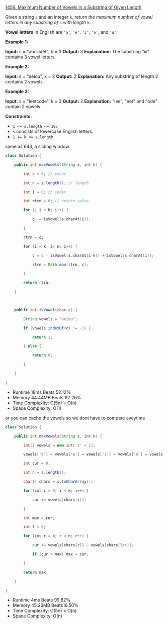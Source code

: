 [1456. Maximum Number of Vowels in a Substring of Given Length](https://leetcode.com/problems/maximum-number-of-vowels-in-a-substring-of-given-length/)

Given a string `s` and an integer `k`, return _the maximum number of vowel letters in any substring of_ `s` _with length_ `k`.

**Vowel letters** in English are `'a'`, `'e'`, `'i'`, `'o'`, and `'u'`.

**Example 1:**

**Input:** s = "abciiidef", k = 3
**Output:** 3
**Explanation:** The substring "iii" contains 3 vowel letters.

**Example 2:**

**Input:** s = "aeiou", k = 2
**Output:** 2
**Explanation:** Any substring of length 2 contains 2 vowels.

**Example 3:**

**Input:** s = "leetcode", k = 3
**Output:** 2
**Explanation:** "lee", "eet" and "ode" contain 2 vowels.

**Constraints:**

- `1 <= s.length <= 105`
- `s` consists of lowercase English letters.
- `1 <= k <= s.length`

same as 643, a sliding window

```java
class Solution {

    public int maxVowels(String s, int k) {

        int c = 0; // count

        int n = s.length(); // length

        int i = 0; // index

        int rtrn = 0; // return value

        for (; i < k; i++) {

            c += isVowel(s.charAt(i));

        }

        rtrn = c;

        for (i = k; i< n; i++) {

            c = c - isVowel(s.charAt(i-k)) + isVowel(s.charAt(i));

            rtrn = Math.max(rtrn, c);

        }

        return rtrn;

    }

  

    public int isVowel(char c) {

        String vowels = "aeiou";

        if (vowels.indexOf(c) != -1) {

            return 1;

        } else {

            return 0;

        }

    }

}
```

- Runtime 18ms Beats 52.12%
- Memory 44.44MB Beats 92.26%
- Time Complexity: O(5n) = O(n)
- Space Complexity: O(1)

or you can cache the vowels so we dont have to compare eveytime

```java
class Solution {

    public int maxVowels(String s, int k) {

        int[] vowels = new int['z' + 1];

        vowels['a'] = vowels['e'] = vowels['i'] = vowels['o'] = vowels['u'] = 1;

        int cur = 0;

        int n = s.length();

        char[] chars = s.toCharArray();

        for (int i = 0; i < k; i++) {

            cur += vowels[chars[i]];

        }

        int max = cur;

        int l = 0;

        for (int r = k; r < n; r++) {

            cur += vowels[chars[r]] - vowels[chars[l++]];

            if (cur > max) max = cur;

        }

        return max;

    }

}
```

- Runtime 4ms Beats 99.82%
- Memory 45.26MB Beats16.50%
- Time Complexity: O(5n) = O(n)
- Space Complexity: O(n)